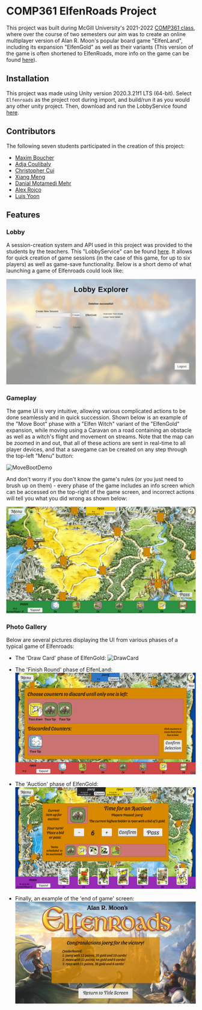# COMP361 ElfenRoads Project
This project was built during McGill University's 2021-2022 [COMP361 class](https://www.mcgill.ca/study/2022-2023/courses/comp-361d1), where over the course of two semesters our aim was to create an online multiplayer version of Alan R. Moon's popular board game "ElfenLand", including its expansion "ElfenGold" as well as their variants (This version of the game is often shortened to ElfenRoads, more info on the game can be found [here](https://boardgamegeek.com/boardgame/180325/elfenroads)). 
## Installation
This project was made using Unity version 2020.3.21f1 LTS (64-bit). Select `Elfenroads` as the project root during import, and build/run it as you would any other unity project. Then, download and run the LobbyService found [here](https://github.com/kartoffelquadrat/LobbyService).
## Contributors
The following seven students participated in the creation of this project:
- [Maxim Boucher](https://github.com/MaxBouch14)
- [Adja Coulibaly](https://github.com/adjabeepboop)
- [Christopher Cui](https://github.com/chriscui47)
- [Xiang Meng](https://github.com/xm2j)
- [Danial Motamedi Mehr](https://github.com/danial23)
- [Alex Rojco](https://github.com/alexrojco)
- [Luis Yoon](https://github.com/Luisy619)

## Features

### Lobby

A session-creation system and API used in this project was provided to the students by the teachers. This "LobbyService" can be found [here](https://github.com/kartoffelquadrat/LobbyService). It allows for quick creation of game sessions (in the case of this game, for up to six players) as well as game-save functionality. Below is a short demo of what launching a game of Elfenroads could look like:

![LobbyDemo](./Images/LobbyDemo.gif)

### Gameplay
The game UI is very intuitive, allowing various complicated actions to be done seamlessly and in quick succession. Shown below is an example of the "Move Boot" phase with a "Elfen Witch" variant of the "ElfenGold" expansion, while moving using a Caravan on a road containing an obstacle as well as a witch's flight and movement on streams. Note that the map can be zoomed in and out, that all of these actions are sent in real-time to all player devices, and that a savegame can be created on any step through the top-left "Menu" button:

![MoveBootDemo](./Images/MoveBootDemo.gif)

And don't worry if you don't know the game's rules (or you just need to brush up on them) - every phase of the game includes an info screen which can be accessed on the top-right of the game screen, and incorrect actions will tell you what you did wrong as shown below:

![AlertDemo](./Images/AlertDemo.gif)


### Photo Gallery
Below are several pictures displaying the UI from various phases of a typical game of Elfenroads:

- The 'Draw Card' phase of ElfenGold:
![DrawCard](./Images/DrawCardScreenShot.png)

- The 'Finish Round' phase of ElfenLand:
![DiscardCounter](./Images/DiscardCounterScreenShot.png)

- The 'Auction' phase of ElfenGold:
![Auction](./Images/AuctionScreenShot.png)

- Finally, an example of the 'end of game' screen:
![WinScreen](./Images/WinScreen.png)
